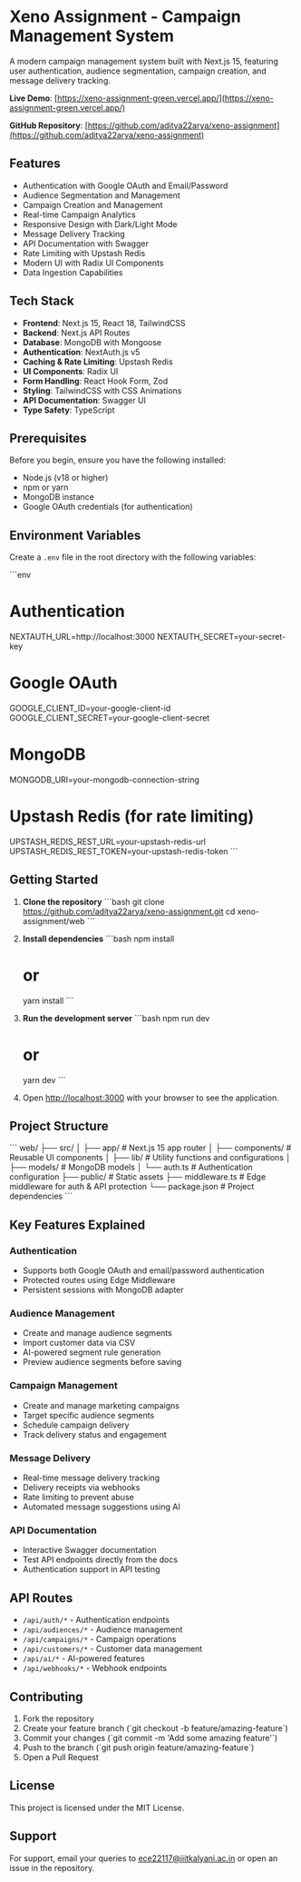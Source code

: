 # Xeno Assignment - Campaign Management System

A modern campaign management system built with Next.js 15, featuring user authentication, audience segmentation, campaign creation, and message delivery tracking.

**Live Demo**: [https://xeno-assignment-green.vercel.app/](https://xeno-assignment-green.vercel.app/)

**GitHub Repository**: [https://github.com/aditya22arya/xeno-assignment](https://github.com/aditya22arya/xeno-assignment)

## Features

- Authentication with Google OAuth and Email/Password
- Audience Segmentation and Management
- Campaign Creation and Management
- Real-time Campaign Analytics
- Responsive Design with Dark/Light Mode
- Message Delivery Tracking
- API Documentation with Swagger
- Rate Limiting with Upstash Redis
- Modern UI with Radix UI Components
- Data Ingestion Capabilities

## Tech Stack

- **Frontend**: Next.js 15, React 18, TailwindCSS
- **Backend**: Next.js API Routes
- **Database**: MongoDB with Mongoose
- **Authentication**: NextAuth.js v5
- **Caching & Rate Limiting**: Upstash Redis
- **UI Components**: Radix UI
- **Form Handling**: React Hook Form, Zod
- **Styling**: TailwindCSS with CSS Animations
- **API Documentation**: Swagger UI
- **Type Safety**: TypeScript

## Prerequisites

Before you begin, ensure you have the following installed:
- Node.js (v18 or higher)
- npm or yarn
- MongoDB instance
- Google OAuth credentials (for authentication)

## Environment Variables

Create a `.env` file in the root directory with the following variables:

\`\`\`env
# Authentication
NEXTAUTH_URL=http://localhost:3000
NEXTAUTH_SECRET=your-secret-key

# Google OAuth
GOOGLE_CLIENT_ID=your-google-client-id
GOOGLE_CLIENT_SECRET=your-google-client-secret

# MongoDB
MONGODB_URI=your-mongodb-connection-string

# Upstash Redis (for rate limiting)
UPSTASH_REDIS_REST_URL=your-upstash-redis-url
UPSTASH_REDIS_REST_TOKEN=your-upstash-redis-token
\`\`\`

## Getting Started

1. **Clone the repository**
   \`\`\`bash
   git clone https://github.com/aditya22arya/xeno-assignment.git
   cd xeno-assignment/web
   \`\`\`

2. **Install dependencies**
   \`\`\`bash
   npm install
   # or
   yarn install
   \`\`\`

3. **Run the development server**
   \`\`\`bash
   npm run dev
   # or
   yarn dev
   \`\`\`

4. Open [http://localhost:3000](http://localhost:3000) with your browser to see the application.

## Project Structure

\`\`\`
web/
├── src/
│   ├── app/                 # Next.js 15 app router
│   ├── components/          # Reusable UI components
│   ├── lib/                 # Utility functions and configurations
│   ├── models/             # MongoDB models
│   └── auth.ts             # Authentication configuration
├── public/                 # Static assets
├── middleware.ts           # Edge middleware for auth & API protection
└── package.json           # Project dependencies
\`\`\`

## Key Features Explained

### Authentication
- Supports both Google OAuth and email/password authentication
- Protected routes using Edge Middleware
- Persistent sessions with MongoDB adapter

### Audience Management
- Create and manage audience segments
- Import customer data via CSV
- AI-powered segment rule generation
- Preview audience segments before saving

### Campaign Management
- Create and manage marketing campaigns
- Target specific audience segments
- Schedule campaign delivery
- Track delivery status and engagement

### Message Delivery
- Real-time message delivery tracking
- Delivery receipts via webhooks
- Rate limiting to prevent abuse
- Automated message suggestions using AI

### API Documentation
- Interactive Swagger documentation
- Test API endpoints directly from the docs
- Authentication support in API testing

## API Routes

- `/api/auth/*` - Authentication endpoints
- `/api/audiences/*` - Audience management
- `/api/campaigns/*` - Campaign operations
- `/api/customers/*` - Customer data management
- `/api/ai/*` - AI-powered features
- `/api/webhooks/*` - Webhook endpoints

## Contributing

1. Fork the repository
2. Create your feature branch (\`git checkout -b feature/amazing-feature\`)
3. Commit your changes (\`git commit -m 'Add some amazing feature'\`)
4. Push to the branch (\`git push origin feature/amazing-feature\`)
5. Open a Pull Request

## License

This project is licensed under the MIT License.

## Support

For support, email your queries to [ece22117@iiitkalyani.ac.in](mailto:ece22117@iiitkalyani.ac.in) or open an issue in the repository.
